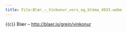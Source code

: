 ```yaml
---
title: File:Blær_–_Vinkonur_vors_og_blóma_4933.webm
---
```


{{c}} Blær – http://blaer.is/grein/vinkonur